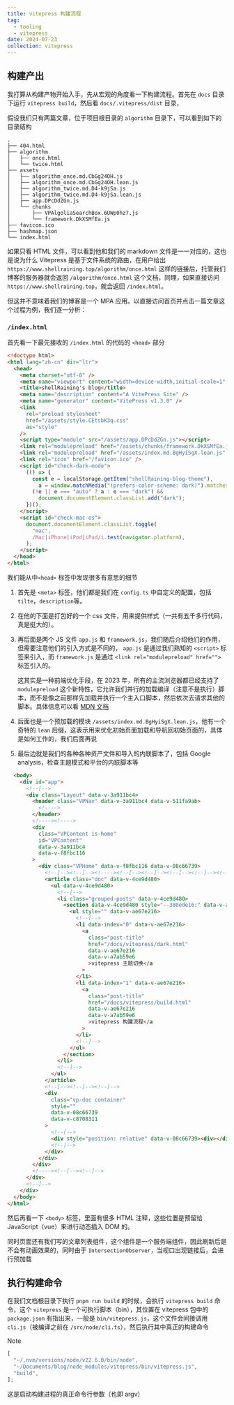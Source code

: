 ```yaml
---
title: vitepress 构建流程
tag:
  - tooling
  - vitepress
date: 2024-07-23
collection: vitepress
---
```


## 构建产出

我打算从构建产物开始入手，先从宏观的角度看一下构建流程。首先在 `docs` 目录下运行 `vitepress build`，然后看 `docs/.vitepress/dist` 目录，

假设我们只有两篇文章，位于项目根目录的 `algorithm` 目录下，可以看到如下的目录结构

```plaintext
.
├── 404.html
├── algorithm
│   ├── once.html
│   └── twice.html
├── assets
│   ├── algorithm_once.md.CbGg24OH.js
│   ├── algorithm_once.md.CbGg24OH.lean.js
│   ├── algorithm_twice.md.D4-k9jSa.js
│   ├── algorithm_twice.md.D4-k9jSa.lean.js
│   ├── app.DPcDdZGn.js
│   └── chunks
│       ├── VPAlgoliaSearchBox.6UWp0hz7.js
│       └── framework.DkXSMfEa.js
├── favicon.ico
├── hashmap.json
└── index.html
```

如果只看 HTML 文件，可以看到他和我们的 markdown 文件是一一对应的，这也是说为什么 Vitepress 是基于文件系统的路由，在用户给出 `https://www.shellraining.top/algorithm/once.html` 这样的链接后，托管我们博客的服务器就会返回 `/algorithm/once.html` 这个文档，同理，如果直接访问 `https://www.shellraining.top`，就会返回 `/index.html`。

但这并不意味着我们的博客是一个 MPA 应用。以直接访问首页并点击一篇文章这个过程为例，我们逐一分析：

### `/index.html`

首先看一下最先接收的 `/index.html` 的代码的 `<head>` 部分

```html
<!doctype html>
<html lang="zh-cn" dir="ltr">
  <head>
    <meta charset="utf-8" />
    <meta name="viewport" content="width=device-width,initial-scale=1" />
    <title>shellRaining's blog</title>
    <meta name="description" content="A VitePress Site" />
    <meta name="generator" content="VitePress v1.3.0" />
    <link
      rel="preload stylesheet"
      href="/assets/style.CEtsbK3q.css"
      as="style"
    />
    <script type="module" src="/assets/app.DPcDdZGn.js"></script>
    <link rel="modulepreload" href="/assets/chunks/framework.DkXSMfEa.js" />
    <link rel="modulepreload" href="/assets/index.md.BgHyiSgX.lean.js" />
    <link rel="icon" href="/favicon.ico" />
    <script id="check-dark-mode">
      (() => {
        const e = localStorage.getItem("shellRaining-blog-theme"),
          a = window.matchMedia("(prefers-color-scheme: dark)").matches;
        (!e || e === "auto" ? a : e === "dark") &&
          document.documentElement.classList.add("dark");
      })();
    </script>
    <script id="check-mac-os">
      document.documentElement.classList.toggle(
        "mac",
        /Mac|iPhone|iPod|iPad/i.test(navigator.platform),
      );
    </script>
  </head>
</html>
```

我们能从中`<head>` 标签中发现很多有意思的细节

1. 首先是 `<meta>` 标签，他们都是我们在 `config.ts` 中自定义的配置，包括 `tilte`，`description`等。

2. 在他的下面是打包好的一个 css 文件，用来提供样式（一共有五千多行代码，真是挺大的）。

3. 再后面是两个 JS 文件 `app.js` 和 `framework.js`，我们随后介绍他们的作用，但需要注意他们的引入方式是不同的， `app.js` 是通过我们熟知的 `<script>` 标签来引入，而 `framework.js` 是通过 `<link rel="modulepreload" href="">` 标签引入的。

   这其实是一种前端优化手段，在 2023 年，所有的主流浏览器都已经支持了 `modulepreload` 这个新特性，它允许我们并行的加载编译（注意不是执行）脚本，而不是像之前那样先加载并执行一个主入口脚本，然后依次去请求其他的脚本。具体信息可以看 [MDN 文档](https://developer.mozilla.org/en-US/docs/Web/HTML/Attributes/rel/modulepreload#examples)

4. 后面也是一个预加载的模块 `/assets/index.md.BgHyiSgX.lean.js`，他有一个奇特的 `lean` 后缀，这表示用来优化初始页面加载和导航回初始页面的，具体是如何工作的，我们后面再说

5. 最后边就是我们的各种各种资产文件和导入的内联脚本了，包括 Google analysis，检查主题模式和平台的内联脚本等

```html
  <body>
    <div id="app">
      <!--[-->
      <div class="Layout" data-v-3a911bc4>
        <header class="VPNav" data-v-3a911bc4 data-v-511fa9ab>
          <!---->
        </header>
        <!----><!---->
        <div
          class="VPContent is-home"
          id="VPContent"
          data-v-3a911bc4
          data-v-f8fbc116
        >
          <div class="VPHome" data-v-f8fbc116 data-v-08c66739>
            <!--[--><!--]--><!----><!--[--><!--]--><!--[--><!--]--><!----><!--[--><!--[--><!--[-->
            <article class="doc" data-v-4ce9d480>
              <ul data-v-4ce9d480>
                <!--[-->
                <li class="grouped-posts" data-v-4ce9d480>
                  <section data-v-4ce9d480 style="--380ede16:" data-v-ae67e216>
                    <ul style="" data-v-ae67e216>
                      <!--[-->
                      <li data-index="0" data-v-ae67e216>
                        <a
                          class="post-title"
                          href="/docs/vitepress/dark.html"
                          data-v-ae67e216
                          data-v-a7ab59e6
                          >vitepress 主题切换</a
                        >
                      </li>
                      <li data-index="1" data-v-ae67e216>
                        <a
                          class="post-title"
                          href="/docs/vitepress/build.html"
                          data-v-ae67e216
                          data-v-a7ab59e6
                          >vitepress 构建流程</a
                        >
                      </li>
                      <!--]-->
                    </ul>
                  </section>
                </li>
                <!--]-->
              </ul>
            </article>
            <!--]--><!--]--><!--]-->
            <div
              class="vp-doc container"
              style=""
              data-v-08c66739
              data-v-c8708311
            >
              <!--[-->
              <div style="position: relative" data-v-08c66739><div></div></div>
              <!--]-->
            </div>
          </div>
        </div>
        <!----><!--[--><!--]-->
      </div>
      <!--]-->
    </div>
  </body>
</html>
```

然后再看一下 `<body>` 标签，里面有很多 HTML 注释，这些位置是预留给 JavaScript（vue）来进行动态插入 DOM 的。

同时页面还有我们写的文章列表组件，这个组件是一个服务端组件，因此刷新后是不会有动画效果的，同时由于 `IntersectionObserver`，当视口出现链接后，会进行预加载

## 执行构建命令

在我们文档根目录下执行 `pnpm run build` 的时候，会执行 `vitepress build` 命令，这个 `vitepress` 是一个可执行脚本（bin），其位置在 vitepress 包中的 `package.json` 有指出来，一般是 `bin/vitepress.js`，这个文件会间接调用 `cli.js`（被编译之前在 `/src/node/cli.ts`），然后执行其中真正的构建命令

> [!note]
>
> ```ts
> [
>   "~/.nvm/versions/node/v22.6.0/bin/node",
>   "~/Documents/blog/node_modules/vitepress/bin/vitepress.js",
>   "build",
> ];
> ```
>
> 这是启动构建进程的真正命令行参数（也即 argv）
